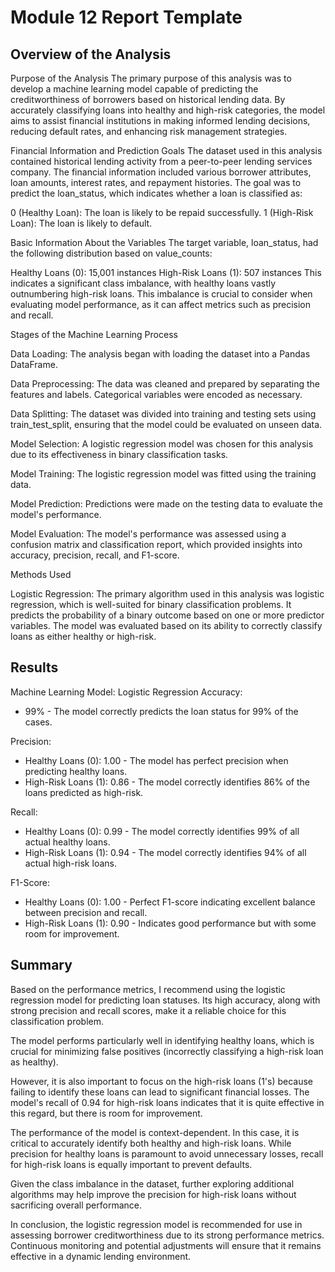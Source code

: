 # Module 12 Report Template

## Overview of the Analysis

Purpose of the Analysis
The primary purpose of this analysis was to develop a machine learning model capable of predicting the creditworthiness of borrowers based on historical lending data. By accurately classifying loans into healthy and high-risk categories, the model aims to assist financial institutions in making informed lending decisions, reducing default rates, and enhancing risk management strategies.

Financial Information and Prediction Goals
The dataset used in this analysis contained historical lending activity from a peer-to-peer lending services company. The financial information included various borrower attributes, loan amounts, interest rates, and repayment histories. The goal was to predict the loan_status, which indicates whether a loan is classified as:

0 (Healthy Loan): The loan is likely to be repaid successfully.
1 (High-Risk Loan): The loan is likely to default.

Basic Information About the Variables
The target variable, loan_status, had the following distribution based on value_counts:

Healthy Loans (0): 15,001 instances
High-Risk Loans (1): 507 instances
This indicates a significant class imbalance, with healthy loans vastly outnumbering high-risk loans. This imbalance is crucial to consider when evaluating model performance, as it can affect metrics such as precision and recall.

Stages of the Machine Learning Process

Data Loading: The analysis began with loading the dataset into a Pandas DataFrame.

Data Preprocessing: The data was cleaned and prepared by separating the features and labels. Categorical variables were encoded as necessary.

Data Splitting: The dataset was divided into training and testing sets using train_test_split, ensuring that the model could be evaluated on unseen data.

Model Selection: A logistic regression model was chosen for this analysis due to its effectiveness in binary classification tasks.

Model Training: The logistic regression model was fitted using the training data.

Model Prediction: Predictions were made on the testing data to evaluate the model's performance.

Model Evaluation: The model's performance was assessed using a confusion matrix and classification report, which provided insights into accuracy, precision, recall, and F1-score.

Methods Used

Logistic Regression: The primary algorithm used in this analysis was logistic regression, which is well-suited for binary classification problems. It predicts the probability of a binary outcome based on one or more predictor variables. The model was evaluated based on its ability to correctly classify loans as either healthy or high-risk.


## Results

Machine Learning Model: Logistic Regression
Accuracy:
- 99% - The model correctly predicts the loan status for 99% of the cases.
  
Precision:
- Healthy Loans (0): 1.00 - The model has perfect precision when predicting healthy loans.
- High-Risk Loans (1): 0.86 - The model correctly identifies 86% of the loans predicted as high-risk.
  
Recall:
- Healthy Loans (0): 0.99 - The model correctly identifies 99% of all actual healthy loans.
- High-Risk Loans (1): 0.94 - The model correctly identifies 94% of all actual high-risk loans.

F1-Score:
- Healthy Loans (0): 1.00 - Perfect F1-score indicating excellent balance between precision and recall.
- High-Risk Loans (1): 0.90 - Indicates good performance but with some room for improvement.


## Summary

Based on the performance metrics, I recommend using the logistic regression model for predicting loan statuses. Its high accuracy, along with strong precision and recall scores, make it a reliable choice for this classification problem.

The model performs particularly well in identifying healthy loans, which is crucial for minimizing false positives (incorrectly classifying a high-risk loan as healthy).

However, it is also important to focus on the high-risk loans (1's) because failing to identify these loans can lead to significant financial losses. The model's recall of 0.94 for high-risk loans indicates that it is quite effective in this regard, but there is room for improvement.


The performance of the model is context-dependent. In this case, it is critical to accurately identify both healthy and high-risk loans. While precision for healthy loans is paramount to avoid unnecessary losses, recall for high-risk loans is equally important to prevent defaults.

Given the class imbalance in the dataset, further exploring additional algorithms may help improve the precision for high-risk loans without sacrificing overall performance.

In conclusion, the logistic regression model is recommended for use in assessing borrower creditworthiness due to its strong performance metrics. Continuous monitoring and potential adjustments will ensure that it remains effective in a dynamic lending environment.
